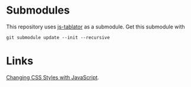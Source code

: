 
# Submodules

This repository uses [js-tablator](https://github.com/ReneNyffenegger/js-tablator) as a submodule.
Get this submodule with

    git submodule update --init --recursive

# Links

[Changing CSS Styles with JavaScript](https://github.com/ReneNyffenegger/about-css/blob/master/javascript/change_style.html).
